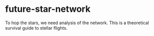 # future-star-network
To hop the stars, we need analysis of the network. This is a theoretical survival guide to stellar flights.
